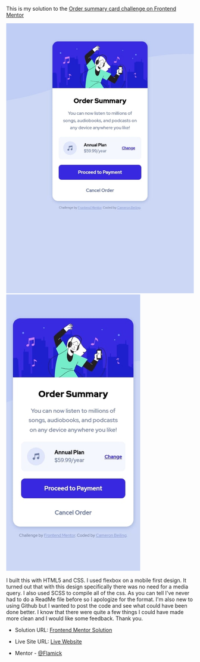 This is my solution to the [Order summary card challenge on Frontend Mentor](https://www.frontendmentor.io/challenges/order-summary-component-QlPmajDUj)

![](images/screenshot.jpg)
![](images/screenshot_mobile.jpg)

I built this with HTML5 and CSS. I used flexbox on a mobile first design. It turned out that with this design specifically there was no need for a media query. I also used SCSS to compile all of the css. As you can tell I've never had to do a ReadMe file before so I apologize for the format. I'm also new to using Github but I wanted to post the code and see what could have been done better. I know that there were quite a few things I could have made more clean and I would like some feedback. Thank you.

- Solution URL: [Frontend Mentor Solution](https://www.frontendmentor.io/solutions/html5-and-css-with-sass-to-compile-the-css-ad28qcUA3)
- Live Site URL: [Live Website](https://musing-hodgkin-1d526c.netlify.app/)

-  Mentor - [@Flamick](https://www.frontendmentor.io/profile/flamick)